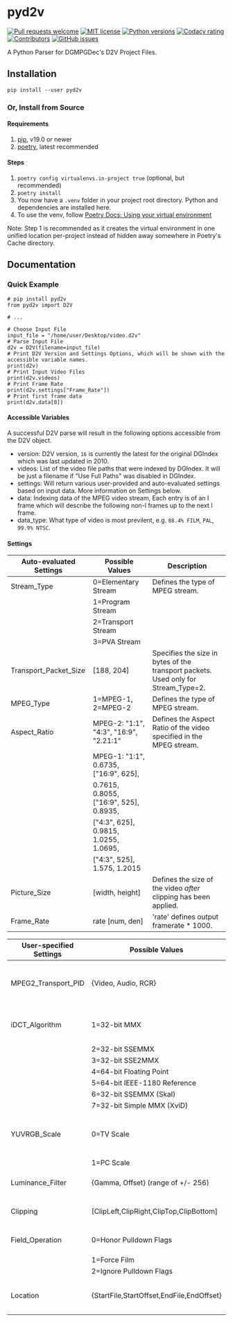 # pyd2v

[![Pull requests welcome](https://img.shields.io/badge/PRs-welcome-brightgreen)](http://makeapullrequest.com)
[![MIT license](https://img.shields.io/github/license/rlaPHOENiX/pyd2v?style=flat)](https://github.com/rlaphoenix/pyd2v/blob/master/LICENSE)
[![Python versions](https://img.shields.io/badge/python-3.6%2B-informational)](https://python.org)
[![Codacy rating](https://www.codefactor.io/repository/github/rlaphoenix/pyd2v/badge)](https://www.codefactor.io/repository/github/rlaphoenix/pyd2v)
[![Contributors](https://img.shields.io/github/contributors/rlaphoenix/pyd2v)](https://github.com/rlaphoenix/pyd2v/graphs/contributors)
[![GitHub issues](https://img.shields.io/github/issues/rlaphoenix/pyd2v)](https://github.com/rlaphoenix/pyd2v/issues)

A Python Parser for DGMPGDec's D2V Project Files.

## Installation

    pip install --user pyd2v

### Or, Install from Source

#### Requirements

1. [pip], v19.0 or newer
2. [poetry], latest recommended

#### Steps

1. `poetry config virtualenvs.in-project true` (optional, but recommended)
2. `poetry install`
3. You now have a `.venv` folder in your project root directory. Python and dependencies are installed here.
4. To use the venv, follow [Poetry Docs: Using your virtual environment]

Note: Step 1 is recommended as it creates the virtual environment in one unified location per-project instead of
hidden away somewhere in Poetry's Cache directory.

  [pip]: <https://pip.pypa.io/en/stable/installing>
  [poetry]: <https://python-poetry.org/docs>
  [Poetry Docs: Using your virtual environment]: <https://python-poetry.org/docs/basic-usage/#using-your-virtual-environment>

## Documentation

### Quick Example

```
# pip install pyd2v
from pyd2v import D2V

# ...

# Choose Input File
input_file = "/home/user/Desktop/video.d2v"
# Parse Input File
d2v = D2V(filename=input_file)
# Print D2V Version and Settings Options, which will be shown with the accessible variable names.
print(d2v)
# Print Input Video Files
print(d2v.videos)
# Print Frame Rate
print(d2v.settings["Frame_Rate"])
# Print first frame data
print(d2v.data[0])
```

#### Accessible Variables

A successful D2V parse will result in the following options accessible from the D2V object.

- version: D2V version, `16` is currently the latest for the original DGIndex which was last updated in 2010.
- videos: List of the video file paths that were indexed by DGIndex. It will be just a filename if "Use Full Paths" was disabled in DGIndex.
- settings: Will return various user-provided and auto-evaluated settings based on input data. More information on Settings below.
- data: Indexing data of the MPEG video stream, Each entry is of an I frame which will describe the following non-I frames up to the next I frame.
- data_type: What type of video is most previlent, e.g. `88.4% FILM`, `PAL`, `99.9% NTSC`.

#### Settings

| Auto-evaluated Settings | Possible Values                        | Description                                                                        |
| ----------------------- | -------------------------------------- | ---------------------------------------------------------------------------------- |
| Stream_Type             | 0=Elementary Stream                    | Defines the type of MPEG stream.                                                   |
|                         | 1=Program Stream                       |                                                                                    |
|                         | 2=Transport Stream                     |                                                                                    |
|                         | 3=PVA Stream                           |                                                                                    |
| Transport_Packet_Size   | [188, 204]                             | Specifies the size in bytes of the transport packets. Used only for Stream_Type=2. |
| MPEG_Type               | 1=MPEG-1, 2=MPEG-2                     | Defines the type of MPEG stream.                                                   |
| Aspect_Ratio            | MPEG-2: "1:1", "4:3", "16:9", "2.21:1" | Defines the Aspect Ratio of the video specified in the MPEG stream.                |
|                         | MPEG-1: "1:1", 0.6735, ["16:9", 625],  |                                                                                    |
|                         | 0.7615, 0.8055, ["16:9", 525], 0.8935, |                                                                                    |
|                         | ["4:3", 625], 0.9815, 1.0255, 1.0695,  |                                                                                    |
|                         | ["4:3", 525], 1.575, 1.2015            |                                                                                    |
| Picture_Size            | [width, height]                        | Defines the size of the video _after_ clipping has been applied.                   |
| Frame_Rate              | rate [num, den]                        | 'rate' defines output framerate \* 1000.                                           |

| User-specified Settings | Possible Values                           | Description                                                              |
| ----------------------- | ----------------------------------------- | ------------------------------------------------------------------------ |
| MPEG2_Transport_PID     | {Video, Audio, RCR}                       | Selects the video/audio PIDs to be decoded. Used only for Stream_Type=2. |
| iDCT_Algorithm          | 1=32-bit MMX                              | Defines the iDCT DGDecode will use to decode this video                  |
|                         | 2=32-bit SSEMMX                           |                                                                          |
|                         | 3=32-bit SSE2MMX                          |                                                                          |
|                         | 4=64-bit Floating Point                   |                                                                          |
|                         | 5=64-bit IEEE-1180 Reference              |                                                                          |
|                         | 6=32-bit SSEMMX (Skal)                    |                                                                          |
|                         | 7=32-bit Simple MMX (XviD)                |                                                                          |
| YUVRGB_Scale            | 0=TV Scale                                | Defines the range DGDecode will use if RGB conversion is requested.      |
|                         | 1=PC Scale                                |                                                                          |
| Luminance_Filter        | {Gamma, Offset} (range of +/- 256)        | Defines values for DGIndex's Luminance_Filter.                           |
| Clipping                | [ClipLeft,ClipRight,ClipTop,ClipBottom]   | Defines values for Cropping lines of video.                              |
| Field_Operation         | 0=Honor Pulldown Flags                    | Defines values for Field Operation.                                      |
|                         | 1=Force Film                              |                                                                          |
|                         | 2=Ignore Pulldown Flags                   |                                                                          |
| Location                | {StartFile,StartOffset,EndFile,EndOffset} | Defines start and end points for the video selection range.              |
